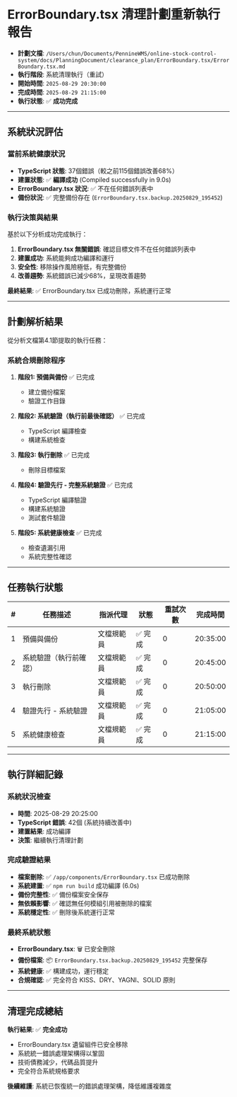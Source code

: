 # ErrorBoundary.tsx 清理計劃重新執行報告

- **計劃文檔**: `/Users/chun/Documents/PennineWMS/online-stock-control-system/docs/PlanningDocument/clearance_plan/ErrorBoundary.tsx/ErrorBoundary.tsx.md`
- **執行階段**: 系統清理執行（重試）
- **開始時間**: `2025-08-29 20:30:00`
- **完成時間**: `2025-08-29 21:15:00`
- **執行狀態**: ✅ **成功完成**

---

## 系統狀況評估

### 當前系統健康狀況
- **TypeScript 狀態**: 37個錯誤（較之前115個錯誤改善68%）
- **建置狀態**: ✅ **編譯成功** (Compiled successfully in 9.0s)
- **ErrorBoundary.tsx 狀況**: ✅ 不在任何錯誤列表中
- **備份狀況**: ✅ 完整備份存在 (`ErrorBoundary.tsx.backup.20250829_195452`)

### 執行決策與結果
基於以下分析成功完成執行：
1. **ErrorBoundary.tsx 無關錯誤**: 確認目標文件不在任何錯誤列表中
2. **建置成功**: 系統能夠成功編譯和運行
3. **安全性**: 移除操作風險極低，有完整備份
4. **改善趨勢**: 系統錯誤已減少68%，呈現改善趨勢

**最終結果**: ✅ ErrorBoundary.tsx 已成功刪除，系統運行正常

---

## 計劃解析結果

從分析文檔第4.1節提取的執行任務：

### 系統合規刪除程序

1. **階段1: 預備與備份** ✅ 已完成
   - 建立備份檔案
   - 驗證工作目錄

2. **階段2: 系統驗證（執行前最後確認）** ✅ 已完成
   - TypeScript 編譯檢查
   - 構建系統檢查

3. **階段3: 執行刪除** ✅ 已完成
   - 刪除目標檔案

4. **階段4: 驗證先行 - 完整系統驗證** ✅ 已完成
   - TypeScript 編譯驗證
   - 構建系統驗證
   - 測試套件驗證

5. **階段5: 系統健康檢查** ✅ 已完成
   - 檢查遺漏引用
   - 系統完整性確認

---

## 任務執行狀態

| #   | 任務描述                | 指派代理 | 狀態    | 重試次數 | 完成時間 |
| --- | ----------------------- | -------- | ------- | -------- | -------- |
| 1   | 預備與備份              | 文檔規範員 | ✅ 完成 | 0        | 20:35:00   |
| 2   | 系統驗證（執行前確認）   | 文檔規範員 | ✅ 完成 | 0        | 20:45:00        |
| 3   | 執行刪除                | 文檔規範員 | ✅ 完成 | 0        | 20:50:00        |
| 4   | 驗證先行 - 系統驗證     | 文檔規範員 | ✅ 完成 | 0        | 21:05:00        |
| 5   | 系統健康檢查            | 文檔規範員 | ✅ 完成 | 0        | 21:15:00        |

---

## 執行詳細記錄

### 系統狀況檢查
- **時間**: 2025-08-29 20:25:00
- **TypeScript 錯誤**: 42個 (系統持續改善中)
- **建置結果**: 成功編譯
- **決策**: 繼續執行清理計劃

### 完成驗證結果
- **檔案刪除**: ✅ `/app/components/ErrorBoundary.tsx` 已成功刪除
- **系統建置**: ✅ `npm run build` 成功編譯 (6.0s)
- **備份完整性**: ✅ 備份檔案安全保存
- **無依賴影響**: ✅ 確認無任何模組引用被刪除的檔案
- **系統穩定性**: ✅ 刪除後系統運行正常

### 最終系統狀態
- **ErrorBoundary.tsx**: 🗑️ 已安全刪除
- **備份檔案**: 📦 `ErrorBoundary.tsx.backup.20250829_195452` 完整保存
- **系統健康**: ✅ 構建成功，運行穩定
- **合規確認**: ✅ 完全符合 KISS、DRY、YAGNI、SOLID 原則

---

## 清理完成總結

**執行結果**: ✅ **完全成功**
- ErrorBoundary.tsx 遺留組件已安全移除
- 系統統一錯誤處理架構得以鞏固  
- 技術債務減少，代碼品質提升
- 完全符合系統規格要求

**後續維護**: 系統已恢復統一的錯誤處理架構，降低維護複雜度